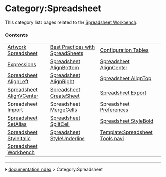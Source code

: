 # Category:Spreadsheet
This category lists pages related to the [Spreadsheet Workbench](Spreadsheet_Workbench.md).

### Contents

|     |     |     |
| --- | --- | --- |
| [Artwork Spreadsheet](Artwork_Spreadsheet.md) | [Best Practices with SpreadSheets](Best_Practices_with_SpreadSheets.md) | [Configuration Tables](Configuration_Tables.md) |
| [Expressions](Expressions.md) | [Spreadsheet AlignBottom](Spreadsheet_AlignBottom.md) | [Spreadsheet AlignCenter](Spreadsheet_AlignCenter.md) |
| [Spreadsheet AlignLeft](Spreadsheet_AlignLeft.md) | [Spreadsheet AlignRight](Spreadsheet_AlignRight.md) | [Spreadsheet AlignTop](Spreadsheet_AlignTop.md) |
| [Spreadsheet AlignVCenter](Spreadsheet_AlignVCenter.md) | [Spreadsheet CreateSheet](Spreadsheet_CreateSheet.md) | [Spreadsheet Export](Spreadsheet_Export.md) |
| [Spreadsheet Import](Spreadsheet_Import.md) | [Spreadsheet MergeCells](Spreadsheet_MergeCells.md) | [Spreadsheet Preferences](Spreadsheet_Preferences.md) |
| [Spreadsheet SetAlias](Spreadsheet_SetAlias.md) | [Spreadsheet SplitCell](Spreadsheet_SplitCell.md) | [Spreadsheet StyleBold](Spreadsheet_StyleBold.md) |
| [Spreadsheet StyleItalic](Spreadsheet_StyleItalic.md) | [Spreadsheet StyleUnderline](Spreadsheet_StyleUnderline.md) | [Template:Spreadsheet Tools navi](Template_Spreadsheet_Tools_navi.md) |
| [Spreadsheet Workbench](Spreadsheet_Workbench.md) |



---
⏵ [documentation index](../README.md) > Category:Spreadsheet
